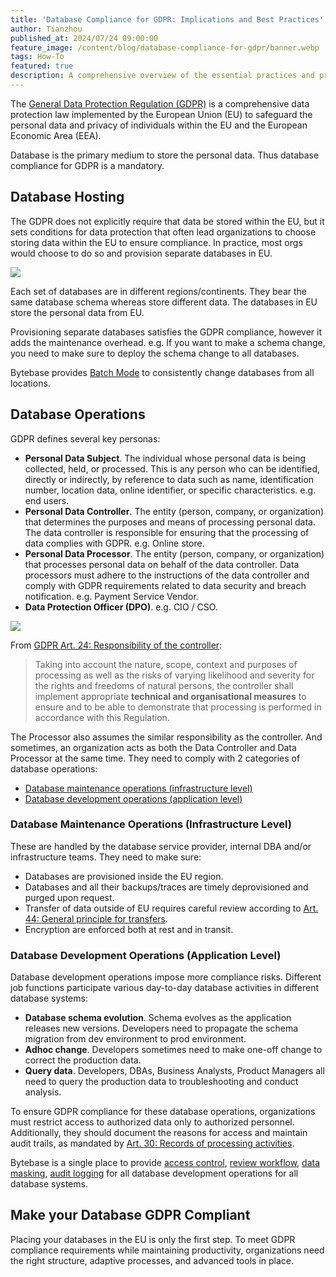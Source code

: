 ```yaml
---
title: 'Database Compliance for GDPR: Implications and Best Practices'
author: Tianzhou
published_at: 2024/07/24 09:00:00
feature_image: /content/blog/database-compliance-for-gdpr/banner.webp
tags: How-To
featured: true
description: A comprehensive overview of the essential practices and principles necessary for achieving GDPR compliance within database operations
---
```


The [General Data Protection Regulation (GDPR)](https://gdpr-info.eu/) is a comprehensive data protection law implemented by the European Union (EU) to safeguard the personal data and privacy of individuals within the EU and the European Economic Area (EEA).

Database is the primary medium to store the personal data. Thus database compliance for GDPR is a mandatory.

## Database Hosting

The GDPR does not explicitly require that data be stored within the EU, but it sets conditions for data protection that often lead organizations to choose storing data within the EU to ensure compliance. In practice, most orgs would choose to do so and provision separate databases in EU.

![](/content/blog/database-compliance-for-gdpr/multi-region-databases.webp)

Each set of databases are in different regions/continents. They bear the same database schema whereas store different data. The
databases in EU store the personal data from EU.

Provisioning separate databases satisfies the GDPR compliance, however it adds the maintenance overhead. e.g. If you want to make a schema change, you need to make sure to deploy the schema change to all databases.

<HintBlock type="info">

Bytebase provides [Batch Mode](/docs/change-database/batch-change/) to consistently change databases from all locations.

</HintBlock>

## Database Operations

GDPR defines several key personas:

- **Personal Data Subject**. The individual whose personal data is being collected, held, or processed. This is any person who can be identified, directly or indirectly, by reference to data such as name, identification number, location data, online identifier, or specific characteristics. e.g. end users.
- **Personal Data Controller**. The entity (person, company, or organization) that determines the purposes and means of processing personal data. The data controller is responsible for ensuring that the processing of data complies with GDPR. e.g. Online store.
- **Personal Data Processor**. The entity (person, company, or organization) that processes personal data on behalf of the data controller. Data processors must adhere to the instructions of the data controller and comply with GDPR requirements related to data security and breach notification. e.g. Payment Service Vendor.
- **Data Protection Officer (DPO)**. e.g. CIO / CSO.

![](/content/blog/database-compliance-for-gdpr/gdpr-persona.webp)

From [GDPR Art. 24: Responsibility of the controller](https://gdpr-info.eu/art-24-gdpr/):

> Taking into account the nature, scope, context and purposes of processing as well as the risks of varying likelihood and severity for the rights and freedoms of natural persons, the controller shall implement appropriate **technical and organisational measures** to ensure and to be able to demonstrate that processing is performed in accordance with this Regulation.

The Processor also assumes the similar responsibility as the controller. And sometimes, an organization acts as both the Data Controller and Data Processor at the same time. They need to comply with 2 categories of database operations:

- [Database maintenance operations (infrastructure level)](#infrastructure-level-database-maintenance-operations)
- [Database development operations (application level)](#application-level-database-development-operations)

### Database Maintenance Operations (Infrastructure Level)

These are handled by the database service provider, internal DBA and/or infrastructure teams. They need to make sure:

- Databases are provisioned inside the EU region.
- Databases and all their backups/traces are timely deprovisioned and purged upon request.
- Transfer of data outside of EU requires careful review according to [Art. 44: General principle for transfers](https://gdpr-info.eu/art-44-gdpr/).
- Encryption are enforced both at rest and in transit.

### Database Development Operations (Application Level)

Database development operations impose more compliance risks. Different job functions participate various
day-to-day database activities in different database systems:

- **Database schema evolution**. Schema evolves as the application releases new versions. Developers need to
  propagate the schema migration from dev environment to prod environment.
- **Adhoc change**. Developers sometimes need to make one-off change to correct the production data.
- **Query data**. Developers, DBAs, Business Analysts, Product Managers all need to query the production data to troubleshooting and conduct analysis.

To ensure GDPR compliance for these database operations, organizations must restrict access to authorized data only to authorized personnel. Additionally, they should document the reasons for access and maintain audit trails, as mandated by [Art. 30: Records of processing activities](https://gdpr-info.eu/art-30-gdpr/).

<HintBlock type="info">

Bytebase is a single place to provide [access control](/docs/security/data-access-control/), [review workflow](/docs/change-database/change-workflow/), [data masking](/docs/security/data-masking/overview/), [audit logging](/docs/security/audit-log/) for all database development operations for all database systems.

</HintBlock>

## Make your Database GDPR Compliant

Placing your databases in the EU is only the first step. To meet GDPR compliance requirements while maintaining productivity, organizations need the right structure, adaptive processes, and advanced tools in place.
